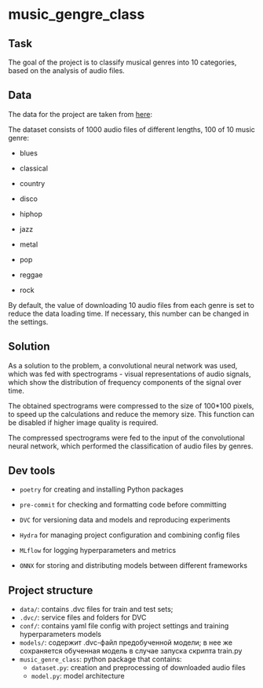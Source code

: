 # music_gengre_class

## Task
The goal of the project is to classify musical genres into 10 categories, based on the analysis of audio files.

## Data
The data for the project are taken from [here](https://www.kaggle.com/datasets/andradaolteanu/gtzan-dataset-music-genre-classification):

 The dataset consists of 1000 audio files of different lengths, 100 of 10 music genre:

 - blues

 - classical

 - country

 - disco

 - hiphop

 - jazz

 - metal

 - pop

 - reggae

 - rock

By default, the value of downloading 10 audio files from each genre is set to reduce the data loading time. If necessary, this number can be changed in the settings.

## Solution
As a solution to the problem, a convolutional neural network was used, which was fed with spectrograms - visual representations of audio signals, which show the distribution of frequency components of the signal over time.

The obtained spectrograms were compressed to the size of 100*100 pixels, to speed up the calculations and reduce the memory size. This function can be disabled if higher image quality is required.

The compressed spectrograms were fed to the input of the convolutional neural network, which performed the classification of audio files by genres.

## Dev tools

- ``poetry`` for creating and installing Python packages
  
- ``pre-commit`` for checking and formatting code before committing
  
- ``DVC`` for versioning data and models and reproducing experiments
  
- ``Hydra`` for managing project configuration and combining config files
  
- ``MLflow`` for logging hyperparameters and metrics 
  
- ``ONNX`` for storing and distributing models between different frameworks

## Project structure

- ``data/``: contains .dvc files for train and test sets;
- ``.dvc/``: service files and folders for DVC
- ``conf/``: contains yaml file config with project settings and training hyperparameters models
- ``models/``: содержит .dvc-файл предобученной модели; в нее же сохраняется обученная модель в случае запуска скрипта train.py
- ``music_genre_class``: python package that contains:
  - ``dataset.py``: creation and preprocessing of downloaded audio files
  - ``model.py``: model architecture
